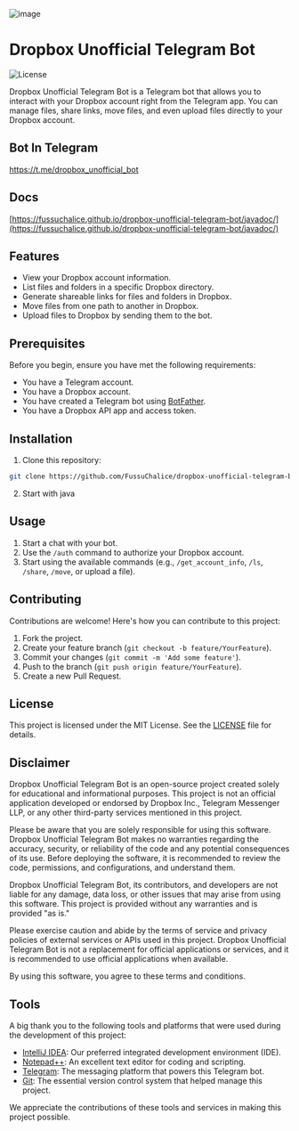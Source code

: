 ![image](https://github.com/FussuChalice/dropbox-unofficial-telegram-bot/assets/70341920/053ac439-0901-41f5-b454-1c3352fc9c91)
# Dropbox Unofficial Telegram Bot

![License](https://img.shields.io/badge/license-MIT-green)

Dropbox Unofficial Telegram Bot is a Telegram bot that allows you to interact with your Dropbox account right from the Telegram app. You can manage files, share links, move files, and even upload files directly to your Dropbox account.

## Bot In Telegram
https://t.me/dropbox_unofficial_bot

## Docs
[https://fussuchalice.github.io/dropbox-unofficial-telegram-bot/javadoc/](https://fussuchalice.github.io/dropbox-unofficial-telegram-bot/javadoc/)

## Features

- View your Dropbox account information.
- List files and folders in a specific Dropbox directory.
- Generate shareable links for files and folders in Dropbox.
- Move files from one path to another in Dropbox.
- Upload files to Dropbox by sending them to the bot.

## Prerequisites

Before you begin, ensure you have met the following requirements:

- You have a Telegram account.
- You have a Dropbox account.
- You have created a Telegram bot using [BotFather](https://core.telegram.org/bots#botfather).
- You have a Dropbox API app and access token.

## Installation

1. Clone this repository:
```bash
git clone https://github.com/FussuChalice/dropbox-unofficial-telegram-bot.git
```
2. Start with java

## Usage

1. Start a chat with your bot.
2. Use the `/auth` command to authorize your Dropbox account.
3. Start using the available commands (e.g., `/get_account_info`, `/ls`, `/share`, `/move`, or upload a file).

## Contributing

Contributions are welcome! Here's how you can contribute to this project:

1. Fork the project.
2. Create your feature branch (`git checkout -b feature/YourFeature`).
3. Commit your changes (`git commit -m 'Add some feature'`).
4. Push to the branch (`git push origin feature/YourFeature`).
5. Create a new Pull Request.

## License

This project is licensed under the MIT License. See the [LICENSE](LICENSE) file for details.

## Disclaimer
Dropbox Unofficial Telegram Bot is an open-source project created solely for educational and informational purposes. This project is not an official application developed or endorsed by Dropbox Inc., Telegram Messenger LLP, or any other third-party services mentioned in this project.

Please be aware that you are solely responsible for using this software. Dropbox Unofficial Telegram Bot makes no warranties regarding the accuracy, security, or reliability of the code and any potential consequences of its use. Before deploying the software, it is recommended to review the code, permissions, and configurations, and understand them.

Dropbox Unofficial Telegram Bot, its contributors, and developers are not liable for any damage, data loss, or other issues that may arise from using this software. This project is provided without any warranties and is provided "as is."

Please exercise caution and abide by the terms of service and privacy policies of external services or APIs used in this project. Dropbox Unofficial Telegram Bot is not a replacement for official applications or services, and it is recommended to use official applications when available.

By using this software, you agree to these terms and conditions.

## Tools

A big thank you to the following tools and platforms that were used during the development of this project:

- [IntelliJ IDEA](https://www.jetbrains.com/idea/): Our preferred integrated development environment (IDE).
- [Notepad++](https://notepad-plus-plus.org/): An excellent text editor for coding and scripting.
- [Telegram](https://telegram.org/): The messaging platform that powers this Telegram bot.
- [Git](https://git-scm.com/): The essential version control system that helped manage this project.

We appreciate the contributions of these tools and services in making this project possible.
